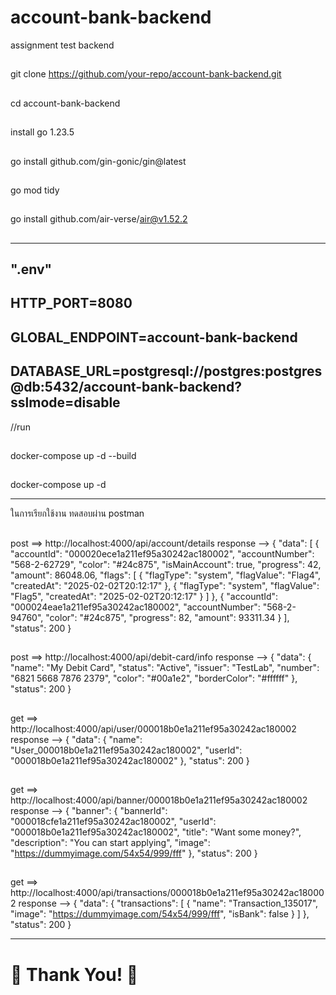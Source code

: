 # account-bank-backend
assignment test backend
##
git clone https://github.com/your-repo/account-bank-backend.git
##
cd account-bank-backend
##

install go 1.23.5
##
go install github.com/gin-gonic/gin@latest
##
go mod tidy
##
go install github.com/air-verse/air@v1.52.2
##

--------------------------------------------
".env"
--------------------------------------------
HTTP_PORT=8080
--------------------------------------------
GLOBAL_ENDPOINT=account-bank-backend
--------------------------------------------
DATABASE_URL=postgresql://postgres:postgres@db:5432/account-bank-backend?sslmode=disable
-------------------------------------------

//run
##
docker-compose up -d --build
##
docker-compose up -d

-------------------------------------------
ในการเรียกใช้งาน ทดสอบผ่าน postman
##
post ==> http://localhost:4000/api/account/details
response --> {
    "data": [
        {
            "accountId": "000020ece1a211ef95a30242ac180002",
            "accountNumber": "568-2-62729",
            "color": "#24c875",
            "isMainAccount": true,
            "progress": 42,
            "amount": 86048.06,
            "flags": [
                {
                    "flagType": "system",
                    "flagValue": "Flag4",
                    "createdAt": "2025-02-02T20:12:17"
                },
                {
                    "flagType": "system",
                    "flagValue": "Flag5",
                    "createdAt": "2025-02-02T20:12:17"
                }
            ]
        },
        {
            "accountId": "000024eae1a211ef95a30242ac180002",
            "accountNumber": "568-2-94760",
            "color": "#24c875",
            "progress": 82,
            "amount": 93311.34
        }
    ],
    "status": 200
}
##
post ==> http://localhost:4000/api/debit-card/info
response --> {
    "data": {
        "name": "My Debit Card",
        "status": "Active",
        "issuer": "TestLab",
        "number": "6821 5668 7876 2379",
        "color": "#00a1e2",
        "borderColor": "#ffffff"
    },
    "status": 200
}
##
get ==> http://localhost:4000/api/user/000018b0e1a211ef95a30242ac180002
response --> {
    "data": {
        "name": "User_000018b0e1a211ef95a30242ac180002",
        "userId": "000018b0e1a211ef95a30242ac180002"
    },
    "status": 200
}
##
get ==> http://localhost:4000/api/banner/000018b0e1a211ef95a30242ac180002
response --> {
    "banner": {
        "bannerId": "000018cfe1a211ef95a30242ac180002",
        "userId": "000018b0e1a211ef95a30242ac180002",
        "title": "Want some money?",
        "description": "You can start applying",
        "image": "https://dummyimage.com/54x54/999/fff"
    },
    "status": 200
}
##
get ==> http://localhost:4000/api/transactions/000018b0e1a211ef95a30242ac180002
response --> {
    "data": {
        "transactions": [
            {
                "name": "Transaction_135017",
                "image": "https://dummyimage.com/54x54/999/fff",
                "isBank": false
            }
        ]
    },
    "status": 200
}

-------------------------------------------
# 🙏 Thank You! 🎉
